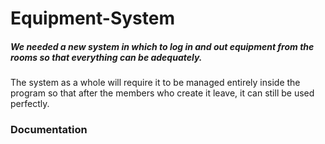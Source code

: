 # Equipment-System
##### We needed a new system in which to log in and out equipment from the rooms so that everything can be adequately.
The system as a whole will require it to be managed entirely inside the program so that after the members who create it leave, it can still be used perfectly.
### Documentation
